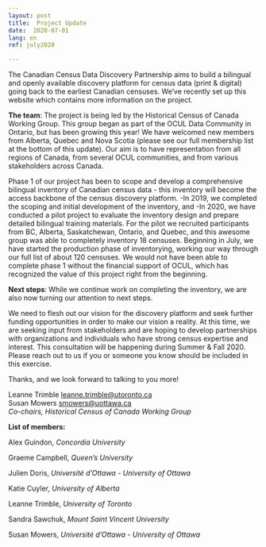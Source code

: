 ```yaml
---
layout: post
title:  Project Update
date:  2020-07-01
lang: en
ref: july2020

---
```

The Canadian Census Data Discovery Partnership aims to build a bilingual and openly available discovery platform for census data (print & digital) going back to the earliest Canadian censuses. We’ve recently set up this website which contains more information on the project.<!--more-->

**The team**: The project is being led by the Historical Census of Canada Working Group. This group began as part of the OCUL Data Community in Ontario, but has been growing this year! We have welcomed new members from Alberta, Quebec and Nova Scotia (please see our full membership list at the bottom of this update). Our aim is to have representation from all regions of Canada, from several OCUL communities, and from various stakeholders across Canada.

Phase 1 of our project has been to scope and develop a comprehensive bilingual inventory of Canadian census data - this inventory will become the access backbone of the census discovery platform.
-In 2019, we completed the scoping and initial development of the inventory, and
-In 2020, we have conducted a pilot project to evaluate the inventory design and prepare detailed bilingual training materials. For the pilot we recruited participants from BC, Alberta, Saskatchewan, Ontario, and Quebec, and this awesome group was able to completely inventory 18 censuses.
Beginning in  July, we have started the production phase of inventorying, working our way through our full list of about 120 censuses. We would not have been able to complete phase 1 without the financial support of OCUL, which has recognized the value of this project right from the beginning.

**Next steps**: While we continue work on completing the inventory, we are also now turning our attention to next steps.

We need to flesh out our vision for the discovery platform and seek further funding opportunities in order to make our vision a reality. At this time, we are seeking input from stakeholders and are hoping to develop partnerships with organizations and individuals who have strong census expertise and interest. This consultation will be happening during Summer & Fall 2020. Please reach out to us if you or someone you know should be included in this exercise.

Thanks, and we look forward to talking to you more!

Leanne Trimble <leanne.trimble@utoronto.ca>  
Susan Mowers <smowers@uottawa.ca>  
*Co-chairs, Historical Census of Canada Working Group*

**List of members:**

Alex Guindon, *Concordia University*

Graeme Campbell, *Queen’s University*

Julien Doris, *Université d’Ottawa - University of Ottawa*

Katie Cuyler, *University of Alberta*

Leanne Trimble, *University of Toronto*

Sandra Sawchuk, *Mount Saint Vincent University*

Susan Mowers, *Université d’Ottawa - University of Ottawa*
